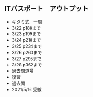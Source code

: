 ## ITパスポート　アウトプット

- キタミ式　一周
- 3/22 p188まで
- 3/23 p199まで
- 3/24 p218まで
- 3/25 p234まで
- 3/26 p260まで
- 3/27 p295まで
- 3/28 p362まで
- 過去問道場
- 復習
- 過去問
- 2021/5/16 受験
